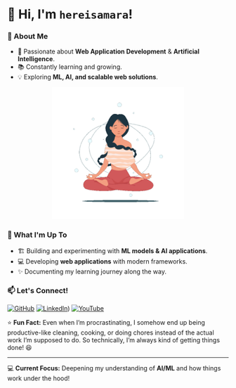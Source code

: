 # 👋 Hi, I'm `hereisamara`!  

### 🚀 About Me  
- 👀 Passionate about **Web Application Development** & **Artificial Intelligence**.  
- 📚 Constantly learning and growing.  
- 💡 Exploring **ML, AI, and scalable web solutions**.

<div align="center">
    <img src="assets/calm_.gif" alt="calm_programmer" width="300"/>
</div>


### 🌱 What I'm Up To  
- 🏗 Building and experimenting with **ML models & AI applications**.  
- 💻 Developing **web applications** with modern frameworks.  
- ✨ Documenting my learning journey along the way.  

### 📫 Let's Connect!  
[![GitHub](https://img.shields.io/badge/GitHub-000?style=for-the-badge&logo=github&logoColor=white)](https://github.com/hereisamara) 
[![LinkedIn](https://img.shields.io/badge/LinkedIn-0A66C2?style=for-the-badge&logo=linkedin&logoColor=white)](https://www.linkedin.com/in/khin-eaindray-htun/)) 
[![YouTube](https://img.shields.io/badge/YouTube-FF0000?style=for-the-badge&logo=youtube&logoColor=white)](https://www.youtube.com/@khineaindrayhtun)

⭐ **Fun Fact:** Even when I’m procrastinating, I somehow end up being productive-like cleaning, cooking, or doing chores instead of the actual work I’m supposed to do. So technically, I’m always kind of getting things done! 😆

---
💻 **Current Focus:** Deepening my understanding of **AI/ML** and how things work under the hood!  

